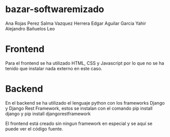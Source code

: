 # bazar-softwaremizado

Ana Rojas Perez
Salma Vazquez Herrera
Edgar Aguilar Garcia
Yahir Alejandro Bañuelos Leo

# Frontend

Para el frontend se ha utilizado HTML, CSS y Javascript 
por lo que no se ha tenido que instalar nada externo en este caso.

# Backend

En el backend se ha utilizado el lenguaje python
con los frameworks Django y Django Rest Framework,
estos se instalan con el comando pip install django y pip install djangorestframework

El frontend está creado sin ningun framework en especial y se aquí se puede ver el código fuente.

